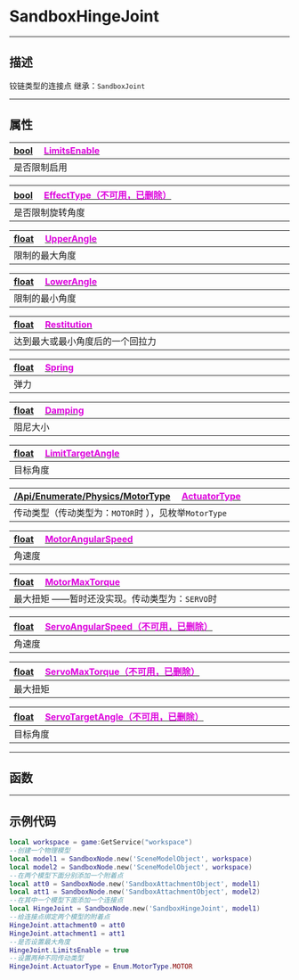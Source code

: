 # SandboxHingeJoint
------------------------------------------------------------------------------------------
## 描述

铰链类型的连接点
继承：`SandboxJoint`

------------------------------------------------------------------------------------------
## 属性

|<div style="width:1125px">[bool](/Api/DataType/Bool.md) &emsp;[<font color="dd00dd">LimitsEnable</font>](/Api/Class/Bind/SandboxHingeJoint_F/LimitsEnable.md)</div>|
|:---|
|是否限制启用|

|<div style="width:1125px">[bool](/Api/DataType/Bool.md) &emsp;[<font color="dd00dd">EffectType（不可用，已删除）</font>]()</div>|
|:---|
|是否限制旋转角度|

|<div style="width:1125px">[float](/Api/DataType/Float.md) &emsp;[<font color="dd00dd">UpperAngle</font>](/Api/Class/Bind/SandboxHingeJoint_F/UpperAngle.md)</div>|
|:---|
|限制的最大角度|

|<div style="width:1125px">[float](/Api/DataType/Float.md) &emsp;[<font color="dd00dd">LowerAngle</font>](/Api/Class/Bind/SandboxHingeJoint_F/LowerAngle.md)</div>|
|:---|
|限制的最小角度|

|<div style="width:1125px">[float](/Api/DataType/Float.md) &emsp;[<font color="dd00dd">Restitution</font>](/Api/Class/Bind/SandboxHingeJoint_F/Restitution.md)</div>|
|:---|
|达到最大或最小角度后的一个回拉力|

|<div style="width:1125px">[float](/Api/DataType/Float.md) &emsp;[<font color="dd00dd">Spring</font>](/Api/Class/Bind/SandboxHingeJoint_F/Spring.md)</div>|
|:---|
|弹力|

|<div style="width:1125px">[float](/Api/DataType/Float.md) &emsp;[<font color="dd00dd">Damping</font>](/Api/Class/Bind/SandboxHingeJoint_F/Damping.md)</div>|
|:---|
|阻尼大小|

|<div style="width:1125px">[float](/Api/DataType/Float.md) &emsp;[<font color="dd00dd">LimitTargetAngle</font>](/Api/Class/Bind/SandboxHingeJoint_F/LimitTargetAngle.md)</div>|
|:---|
|目标角度|

|<div style="width:1125px">[/Api/Enumerate/Physics/MotorType]() &emsp;[<font color="dd00dd">ActuatorType</font>](/Api/Class/Bind/SandboxHingeJoint_F/ActuatorType.md)</div>|
|:---|
|传动类型（传动类型为：`MOTOR`时 ），见枚举`MotorType`|

|<div style="width:1125px">[float](/Api/DataType/Float.md) &emsp;[<font color="dd00dd">MotorAngularSpeed</font>](/Api/Class/Bind/SandboxHingeJoint_F/MotorAngularSpeed.md)</div>|
|:---|
|角速度|

|<div style="width:1125px">[float](/Api/DataType/Float.md) &emsp;[<font color="dd00dd">MotorMaxTorque</font>](/Api/Class/Bind/SandboxHingeJoint_F/MotorMaxTorque.md)</div>|
|:---|
|最大扭矩 ——暂时还没实现。传动类型为：`SERVO`时|

|<div style="width:1125px">[float](/Api/DataType/Float.md) &emsp;[<font color="dd00dd">ServoAngularSpeed（不可用，已删除）</font>]()</div>|
|:---|
|角速度|

|<div style="width:1125px">[float](/Api/DataType/Float.md) &emsp;[<font color="dd00dd">ServoMaxTorque（不可用，已删除）</font>]()</div>|
|:---|
|最大扭矩|

|<div style="width:1125px">[float](/Api/DataType/Float.md) &emsp;[<font color="dd00dd">ServoTargetAngle（不可用，已删除）</font>]()</div>|
|:---|
|目标角度|


------------------------------------------------------------------------------------------
## 函数



------------------------------------------------------------------------------------------
## 示例代码

```lua
local workspace = game:GetService("workspace")
--创建一个物理模型
local model1 = SandboxNode.new('SceneModelObject', workspace)
local model2 = SandboxNode.new('SceneModelObject', workspace)
--在两个模型下面分别添加一个附着点
local att0 = SandboxNode.new('SandboxAttachmentObject', model1)
local att1 = SandboxNode.new('SandboxAttachmentObject', model2)
--在其中一个模型下面添加一个连接点
local HingeJoint = SandboxNode.new('SandboxHingeJoint', model1)
--给连接点绑定两个模型的附着点
HingeJoint.attachment0 = att0
HingeJoint.attachment1 = att1
--是否设置最大角度
HingeJoint.LimitsEnable = true
--设置两种不同传动类型
HingeJoint.ActuatorType = Enum.MotorType.MOTOR
```